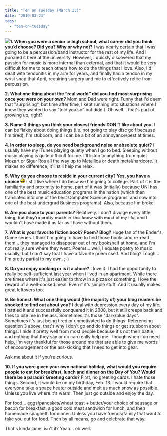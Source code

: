 ```yaml
---
title: "Ten on Tuesday (March 23)"
date: "2010-03-23"
tags:
  - "ten-on-tuesday"
---
```


[![](http://rootsandrings.files.wordpress.com/2009/10/rr10tuesday.jpg?w=125&h=125&h=125)](http://rootsandrings.wordpress.com/)**1. When you were a senior in high school, what career did you think you’d choose? Did you? Why or why not?** I was nearly certain that I was going to be a percussion/band instructor for the rest of my life. And I pursued it here at the university. However, I quickly discovered that my passion for music is more internal than external, and that it would be very difficult for me to teach others how to do the things that I love. Also, I'd dealt with tendonitis in my arm for years, and finally had a tendon in my wrist snap that April, requiring surgery and me to effectively retire from percussion.

**2. What one thing about the “real world” did you find most surprising once you were on your own?** Mom and Dad were right. Funny that I'd deem that "surprising", but time after time, I kept running into situations where I knew they wanted to say "told you so" but didn't. Oh well... that's part of growing up, right?

**3. Name 3 things you think your closest friends DON’T like about you.** I can be flakey about doing things (i.e. not going to play disc golf because I'm tired), I'm stubborn, and I can be a bit of an annoyance/pest at times.

**4. In order to sleep, do you need background noise or absolute quiet?** I usually have my iTunes playing quietly when I go to bed. Sleeping without music playing is quite difficult for me. I'll listen to anything from quiet Mozart or Sigur Ros all the way up to Metallica or death metal/hardcore. It makes no difference, it'll still help me relax.

**5. Why do you choose to reside in your current city? Yes, you have a choice ![:-)](images/icon_smile.gif)** I still live where I do because I'm going to college. Part of it is the familiarity and proximity to home, part of it was (initially) because UNI has one of the best music education programs in the nation (which then translated into one of the best Computer Science programs, and now into one of the best undergrad Business programs). Also, because I'm broke.

**6. Are you close to your parents?** Relatively. I don't divulge every little thing, but they're pretty much in-the-know with most of my life, and I wouldn't have made it as far as I have without them.

**7. What is your favorite fiction book? Poem? Blog?** Huge fan of the Ender's Game series. I think I'm going to have to find those books and re-read them... they managed to disappear out of my bookshelf at home, and I'm not really sure where they went. Poems... well, I equate poetry to music usually, but I can't say that I have a favorite poem itself. And blog? Tough... I'm pretty partial to my own. ;-)

**8. Do you enjoy cooking or is it a chore?** I love it. I had the opportunity to really be self-sufficient last year when I lived in an apartment. While there are times where it's just easier to throw in a pizza or something, I love the reward of a well-cooked meal. Even if it's simple stuff. And it usually makes great leftovers too.

**9. Be honest. What one thing would (the majority of) your blog readers be shocked to find out about you?** I deal with depression every day of my life. I battled it and successfully conquered it in 2008, but it still creeps back and tries to bite me in the ass. Sometimes it's those "dark/blue days". Sometimes it's just being tired or unmotivated to do things. Referencing question 3 above, that's why I don't go and do things or get stubborn about things. I hide it pretty well from most people because it's not their battle, and nothing that they say or do can really help me. Though when I do need help, I'm very thankful for those around me that are able to give me words of encouragement or the ass-kicking that I need to get into gear.

Ask me about it if you're curious.

**10. If you were given your own national holiday, what would you require people to eat for breakfast, lunch and dinner on the Day of You? Would there be a parade? Greeting cards?** First, no greeting cards. I hate those things. Second, it would be on my birthday, Feb. 13. I would require that everyone take a space heater outside and melt as much snow as possible. Unless you live where it's warm. Then just go outside and enjoy the day.

For food... eggs/pancakes/wheat toast + butter/your choice of sausage or bacon for breakfast, a good cold meat sandwich for lunch, and then homemade spaghetti for dinner. Unless you have friends/family that want to take you out for food. Then by all means, go and celebrate that way.

That's kinda lame, isn't it? Yeah... oh well.
